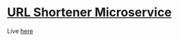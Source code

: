 # [URL Shortener Microservice](https://sat-urlshortner.herokuapp.com/)

Live [here](https://sat-urlshortner.herokuapp.com/)
